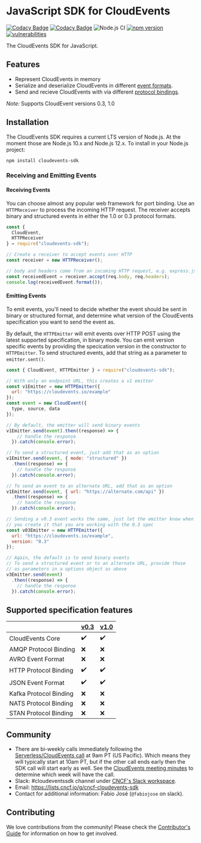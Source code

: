 # JavaScript SDK for CloudEvents

[![Codacy Badge](https://api.codacy.com/project/badge/Grade/bd66e7c52002481993cd6d610534b0f7)](https://www.codacy.com/app/fabiojose/sdk-javascript?utm_source=github.com&amp;utm_medium=referral&amp;utm_content=cloudevents/sdk-javascript&amp;utm_campaign=Badge_Grade)
[![Codacy Badge](https://api.codacy.com/project/badge/Coverage/bd66e7c52002481993cd6d610534b0f7)](https://www.codacy.com/app/fabiojose/sdk-javascript?utm_source=github.com&amp;utm_medium=referral&amp;utm_content=cloudevents/sdk-javascript&amp;utm_campaign=Badge_Coverage)
![Node.js CI](https://github.com/cloudevents/sdk-javascript/workflows/Node.js%20CI/badge.svg)
[![npm version](https://img.shields.io/npm/v/cloudevents-sdk.svg)](https://www.npmjs.com/package/cloudevents-sdk)
[![vulnerabilities](https://snyk.io/test/github/cloudevents/sdk-javascript/badge.svg)](https://snyk.io/test/github/cloudevents/sdk-javascript)

The CloudEvents SDK for JavaScript.

## Features

* Represent CloudEvents in memory
* Serialize and deserialize CloudEvents in different [event formats](https://github.com/cloudevents/spec/blob/v1.0/spec.md#event-format).
* Send and recieve CloudEvents with via different [protocol bindings](https://github.com/cloudevents/spec/blob/v1.0/spec.md#protocol-binding).

_Note:_ Supports CloudEvent versions 0.3, 1.0

## Installation

The CloudEvents SDK requires a current LTS version of Node.js. At the moment
those are Node.js 10.x and Node.js 12.x. To install in your Node.js project:

```console
npm install cloudevents-sdk
```

### Receiving and Emitting Events

#### Receiving Events

You can choose almost any popular web framework for port binding. Use an
`HTTPReceiver` to process the incoming HTTP request. The receiver accepts
binary and structured events in either the 1.0 or 0.3 protocol formats.

```js
const {
  CloudEvent,
  HTTPReceiver
} = require("cloudevents-sdk");

// Create a receiver to accept events over HTTP
const receiver = new HTTPReceiver();

// body and headers come from an incoming HTTP request, e.g. express.js
const receivedEvent = receiver.accept(req.body, req.headers);
console.log(receivedEvent.format());
```

#### Emitting Events

To emit events, you'll need to decide whether the event should be sent in
binary or structured format, and determine what version of the CloudEvents
specification you want to send the event as.

By default, the `HTTPEmitter` will emit events over HTTP POST using the
latest supported specification, in binary mode. You can emit version specific events by providing
the specication version in the constructor to `HTTPEmitter`. To send
structured events, add that string as a parameter to `emitter.sent()`.

```js
const { CloudEvent, HTTPEmitter } = require("cloudevents-sdk");

// With only an endpoint URL, this creates a v1 emitter
const v1Emitter = new HTTPEmitter({
  url: "https://cloudevents.io/example"
});
const event = new CloudEvent({
  type, source, data
});

// By default, the emitter will send binary events
v1Emitter.send(event).then((response) => {
    // handle the response
  }).catch(console.error);

// To send a structured event, just add that as an option
v1Emitter.send(event, { mode: "structured" })
  .then((response) => {
    // handle the response
  }).catch(console.error);

// To send an event to an alternate URL, add that as an option
v1Emitter.send(event, { url: "https://alternate.com/api" })
  .then((response) => {
    // handle the response
  }).catch(console.error);

// Sending a v0.3 event works the same, just let the emitter know when
// you create it that you are working with the 0.3 spec
const v03Emitter = new HTTPEmitter({
  url: "https://cloudevents.io/example",
  version: "0.3"
});

// Again, the default is to send binary events
// To send a structured event or to an alternate URL, provide those
// as parameters in a options object as above
v3Emitter.send(event)
  .then((response) => {
    // handle the response
  }).catch(console.error);

```

## Supported specification features

|                               |  [v0.3](https://github.com/cloudevents/spec/tree/v0.3) | [v1.0](https://github.com/cloudevents/spec/tree/v1.0) |
| ----------------------------- | --- | --- |
| CloudEvents Core              | :heavy_check_mark: | :heavy_check_mark: |
| AMQP Protocol Binding         | :x: | :x: |
| AVRO Event Format             | :x: | :x: |
| HTTP Protocol Binding         | :heavy_check_mark: | :heavy_check_mark: |
| JSON Event Format             | :heavy_check_mark: | :heavy_check_mark: |
| Kafka Protocol Binding        | :x: | :x: |
| NATS Protocol Binding         | :x: | :x: |
| STAN Protocol Binding         | :x: | :x: |

## Community

- There are bi-weekly calls immediately following the [Serverless/CloudEvents
  call](https://github.com/cloudevents/spec#meeting-time) at
  9am PT (US Pacific). Which means they will typically start at 10am PT, but
  if the other call ends early then the SDK call will start early as well.
  See the [CloudEvents meeting minutes](https://docs.google.com/document/d/1OVF68rpuPK5shIHILK9JOqlZBbfe91RNzQ7u_P7YCDE/edit#)
  to determine which week will have the call.
- Slack: #cloudeventssdk channel under
  [CNCF's Slack workspace](https://slack.cncf.io/).
- Email: https://lists.cncf.io/g/cncf-cloudevents-sdk
- Contact for additional information: Fabio José (`@fabiojose` on slack).

## Contributing

We love contributions from the community! Please check the
[Contributor's Guide](https://github.com/cloudevents/sdk-javascript/blob/master/CONTRIBUTING.md)
for information on how to get involved.
